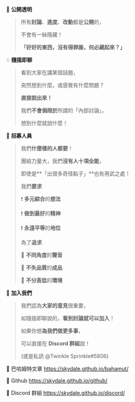 :white_heart: **公開透明**
> 所有**討論**、**進度**、**改動**都是**公開**的，
>
> 不會有一絲隱藏！
>
> **「好好的東西，沒有得罪誰，何必藏起來？」**



:bulb: **隨插即聊**

> 看到大家在講某個話題，
>
> 突然想到什麼，或感覺有什麼問題？
>
> **直接說出來！**
>
> 我們**不會侷限於**所謂的「內部討論」，
>
> 想到什麼就說什麼！



:pencil: **招募人員** 

> 我們**什麼樣的人都要**！
>
> 團結力量大，我們**沒有人十項全能**，
>
> 即使是**「出很多奇怪點子」**也有用武之處！
>
> 
>
> 我們**要求**
>
> :exclamation: **多元綜合**的**想法**
>
> :exclamation: **做到最好**的**精神**
>
> :exclamation: **永遠平等**的**地位**
>
> 
>
> 為了**追求**
>
> :star2: **不同角度**的**聲音**
>
> :star2: **不失品質**的**成品**
>
> :star2: **不分高低**的**環境**



🎉 **加入我們**

> 我們認為**大家的意見**很重要，
>
> 如隨插即聊說的，**看到討論就可以加入**！
>
> 如果你想**為我們做更多事**，
>
> 可以直接在 **Discord 群組**說！
>
> (或是私訊 @Twinkle Sprinkle#5806)



:paperclip: 巴哈姆特文章 https://skydale.github.io/bahamut/ 

:paperclip: Github https://skydale.github.io/github/ 

:paperclip: Discord 群組 https://skydale.github.io/discord/
